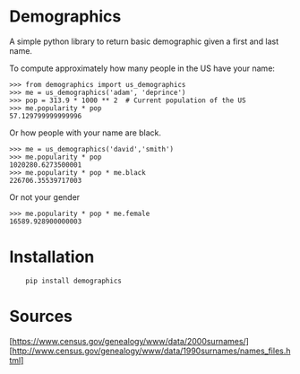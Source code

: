 Demographics
============

A simple python library to return basic demographic given a first and last name. 


To compute approximately how many people in the US have your name: 

````
>>> from demographics import us_demographics
>>> me = us_demographics('adam', 'deprince') 
>>> pop = 313.9 * 1000 ** 2  # Current population of the US
>>> me.popularity * pop
57.129799999999996
````

Or how people with your name are black. 

````
>>> me = us_demographics('david','smith')
>>> me.popularity * pop
1020280.6273500001
>>> me.popularity * pop * me.black
226706.35539717003
````

Or not your gender

````
>>> me.popularity * pop * me.female
16589.928900000003
````





Installation
============

````
    pip install demographics
````

Sources
=======

[https://www.census.gov/genealogy/www/data/2000surnames/]
[http://www.census.gov/genealogy/www/data/1990surnames/names_files.html]

